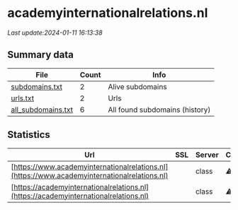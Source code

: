# academyinternationalrelations.nl
*Last update:2024-01-11 16:13:38*
## Summary data
| File       | Count | Info |
|------------|-------|------|
|[subdomains.txt](/data/academyinternationalrelations/subdomains.txt)|2|Alive subdomains|
|[urls.txt](/data/academyinternationalrelations/urls.txt)|2|Urls|
|[all_subdomains.txt](/data/academyinternationalrelations/all_subdomains.txt)|6|All found subdomains (history)|
## Statistics
| Url | SSL | Server | Cookie | HSTS | CSP | XFO | XXP | RP | Tech |
|------------|-------|------|------|------|------|------|------|------|------|
|[https://www.academyinternationalrelations.nl](https://www.academyinternationalrelations.nl)| |class|:warning: |:white_check_mark: |:warning: | |:white_check_mark: |:white_check_mark: |HSTS|
|[https://academyinternationalrelations.nl](https://academyinternationalrelations.nl)| |class|:warning: |:white_check_mark: |:warning: | |:white_check_mark: |:white_check_mark: |HSTS|